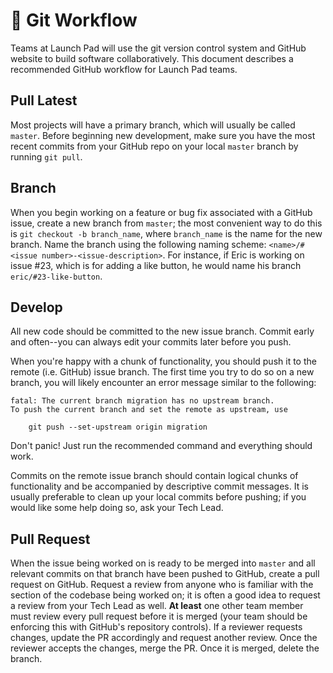 # 🛶 Git Workflow

Teams at Launch Pad will use the git version control system and GitHub website to build software collaboratively.
This document describes a recommended GitHub workflow for Launch Pad teams.

## Pull Latest
Most projects will have a primary branch, which will usually be called `master`.
Before beginning new development, make sure you have the most recent commits from your GitHub repo on your local `master` branch by running `git pull`.

## Branch
When you begin working on a feature or bug fix associated with a GitHub issue, create a new branch from `master`;
the most convenient way to do this is `git checkout -b branch_name`, where `branch_name` is the name for the new branch.
Name the branch using the following naming scheme: `<name>/#<issue number>-<issue-description>`.
For instance, if Eric is working on issue #23, which is for adding a like button, he would name his branch `eric/#23-like-button`.

## Develop
All new code should be committed to the new issue branch.
Commit early and often--you can always edit your commits later before you push.

When you're happy with a chunk of functionality, you should push it to the remote (i.e. GitHub) issue branch.
The first time you try to do so on a new branch, you will likely encounter an error message similar to the following:
```
fatal: The current branch migration has no upstream branch.
To push the current branch and set the remote as upstream, use

    git push --set-upstream origin migration
```
Don't panic!
Just run the recommended command and everything should work.

Commits on the remote issue branch should contain logical chunks of functionality and be accompanied by descriptive commit messages.
It is usually preferable to clean up your local commits before pushing;
if you would like some help doing so, ask your Tech Lead.

## Pull Request
When the issue being worked on is ready to be merged into `master` and all relevant commits on that branch have been pushed to GitHub, create a pull request on GitHub.
Request a review from anyone who is familiar with the section of the codebase being worked on;
it is often a good idea to request a review from your Tech Lead as well.
**At least** one other team member must review every pull request before it is merged
(your team should be enforcing this with GitHub's repository controls).
If a reviewer requests changes, update the PR accordingly and request another review.
Once the reviewer accepts the changes, merge the PR.
Once it is merged, delete the branch.
